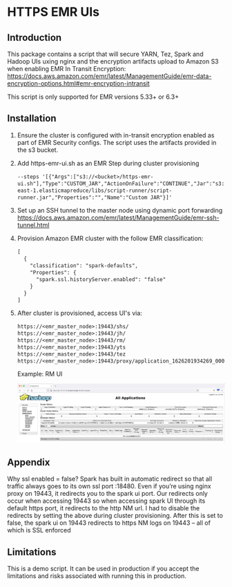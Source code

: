 # HTTPS EMR UIs

## Introduction

This package contains a script that will secure YARN, Tez, Spark and Hadoop UIs uxing nginx and the encryption artifacts upload to Amazon S3 when enabling EMR In Transit Encryption: <https://docs.aws.amazon.com/emr/latest/ManagementGuide/emr-data-encryption-options.html#emr-encryption-intransit>

This script is only supported for EMR versions 5.33+ or 6.3+ 

## Installation

1. Ensure the cluster is configured with in-transit encryption enabled as part of EMR Security configs. The script uses the artifacts provided in the s3 bucket. 

2. Add https-emr-ui.sh as an EMR Step during cluster provisioning 

	```
	--steps '[{"Args":["s3://<bucket>/https-emr-ui.sh"],"Type":"CUSTOM_JAR","ActionOnFailure":"CONTINUE","Jar":"s3://us-east-1.elasticmapreduce/libs/script-runner/script-runner.jar","Properties":"","Name":"Custom JAR"}]'
	```

3. Set up an SSH tunnel to the master node using dynamic port forwarding <https://docs.aws.amazon.com/emr/latest/ManagementGuide/emr-ssh-tunnel.html>

3. Provision Amazon EMR cluster with the follow EMR classification:

	``` 
	[
	  {
	    "classification": "spark-defaults",
	    "Properties": {
	      "spark.ssl.historyServer.enabled": "false"
	    }
	  }
	]
	```

4. After cluster is provisioned, access UI's via: 

	```
	https://<emr_master_node>:19443/shs/
	https://<emr_master_node>:19443/jh/
	https://<emr_master_node>:19443/rm/
	https://<emr_master_node>:19443/yts
	https://<emr_master_node>:19443/tez
	https://<emr_master_node>:19443/proxy/application_1626201934269_0003/
	```

	Example: RM UI
	
	![image](rm-image.png)


## Appendix

Why ssl enabled = false?
Spark has built in automatic redirect so that all traffic always goes to its own ssl port :18480. Even if you’re using nginx proxy on 19443, it redirects you to the spark ui port. Our redirects only occur when accessing 19443 so when accessing spark UI through its default https port, it redirects to the http NM url. I had to disable the redirects by setting the above during cluster provisioning. After this is set to false, the spark ui on 19443 redirects to https NM logs on 19443 – all of which is SSL enforced


## Limitations

This is a demo script. It can be used in production if you accept the limitations and risks associated with running this in production.
